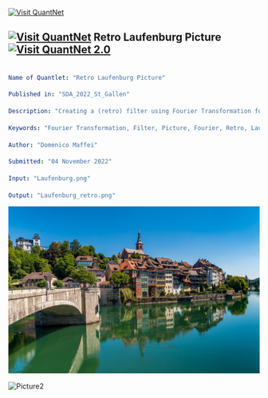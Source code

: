 [<img src="https://github.com/QuantLet/Styleguide-and-FAQ/blob/master/pictures/banner.png" width="888" alt="Visit QuantNet">](http://quantlet.de/)

## [<img src="https://github.com/QuantLet/Styleguide-and-FAQ/blob/master/pictures/qloqo.png" alt="Visit QuantNet">](http://quantlet.de/) **Retro Laufenburg Picture** [<img src="https://github.com/QuantLet/Styleguide-and-FAQ/blob/master/pictures/QN2.png" width="60" alt="Visit QuantNet 2.0">](http://quantlet.de/)

```yaml

Name of Quantlet: "Retro Laufenburg Picture"

Published in: "SDA_2022_St_Gallen"

Description: "Creating a (retro) filter using Fourier Transformation for a picture of Laufenburg (Baden) old town"

Keywords: "Fourier Transformation, Filter, Picture, Fourier, Retro, Laufenburg"

Author: "Domenico Maffei"

Submitted: "04 November 2022"

Input: "Laufenburg.png"

Output: "Laufenburg_retro.png"

```

![Picture1](Laufenburg.png)

![Picture2](Laufenburg_retro.png)